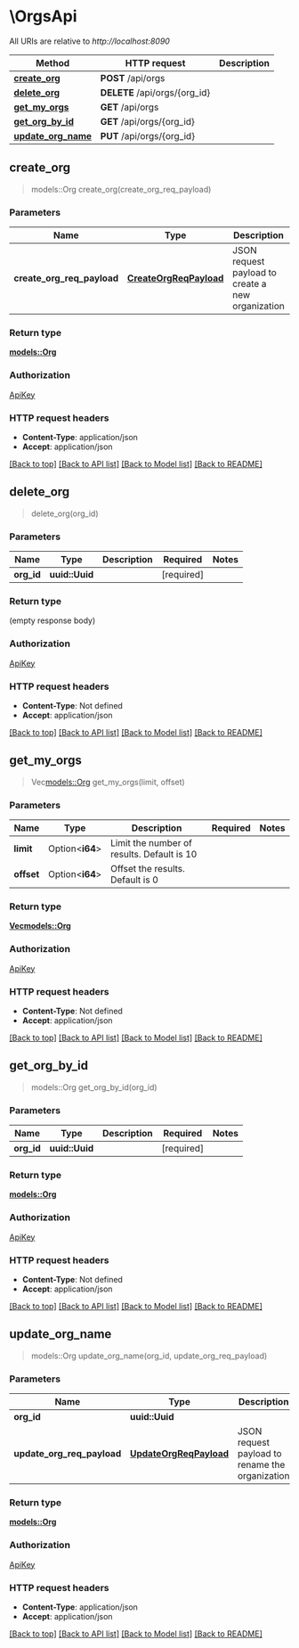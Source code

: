 # \OrgsApi

All URIs are relative to *http://localhost:8090*

Method | HTTP request | Description
------------- | ------------- | -------------
[**create_org**](OrgsApi.md#create_org) | **POST** /api/orgs | 
[**delete_org**](OrgsApi.md#delete_org) | **DELETE** /api/orgs/{org_id} | 
[**get_my_orgs**](OrgsApi.md#get_my_orgs) | **GET** /api/orgs | 
[**get_org_by_id**](OrgsApi.md#get_org_by_id) | **GET** /api/orgs/{org_id} | 
[**update_org_name**](OrgsApi.md#update_org_name) | **PUT** /api/orgs/{org_id} | 



## create_org

> models::Org create_org(create_org_req_payload)


### Parameters


Name | Type | Description  | Required | Notes
------------- | ------------- | ------------- | ------------- | -------------
**create_org_req_payload** | [**CreateOrgReqPayload**](CreateOrgReqPayload.md) | JSON request payload to create a new organization | [required] |

### Return type

[**models::Org**](Org.md)

### Authorization

[ApiKey](../README.md#ApiKey)

### HTTP request headers

- **Content-Type**: application/json
- **Accept**: application/json

[[Back to top]](#) [[Back to API list]](../README.md#documentation-for-api-endpoints) [[Back to Model list]](../README.md#documentation-for-models) [[Back to README]](../README.md)


## delete_org

> delete_org(org_id)


### Parameters


Name | Type | Description  | Required | Notes
------------- | ------------- | ------------- | ------------- | -------------
**org_id** | **uuid::Uuid** |  | [required] |

### Return type

 (empty response body)

### Authorization

[ApiKey](../README.md#ApiKey)

### HTTP request headers

- **Content-Type**: Not defined
- **Accept**: application/json

[[Back to top]](#) [[Back to API list]](../README.md#documentation-for-api-endpoints) [[Back to Model list]](../README.md#documentation-for-models) [[Back to README]](../README.md)


## get_my_orgs

> Vec<models::Org> get_my_orgs(limit, offset)


### Parameters


Name | Type | Description  | Required | Notes
------------- | ------------- | ------------- | ------------- | -------------
**limit** | Option<**i64**> | Limit the number of results. Default is 10 |  |
**offset** | Option<**i64**> | Offset the results. Default is 0 |  |

### Return type

[**Vec<models::Org>**](Org.md)

### Authorization

[ApiKey](../README.md#ApiKey)

### HTTP request headers

- **Content-Type**: Not defined
- **Accept**: application/json

[[Back to top]](#) [[Back to API list]](../README.md#documentation-for-api-endpoints) [[Back to Model list]](../README.md#documentation-for-models) [[Back to README]](../README.md)


## get_org_by_id

> models::Org get_org_by_id(org_id)


### Parameters


Name | Type | Description  | Required | Notes
------------- | ------------- | ------------- | ------------- | -------------
**org_id** | **uuid::Uuid** |  | [required] |

### Return type

[**models::Org**](Org.md)

### Authorization

[ApiKey](../README.md#ApiKey)

### HTTP request headers

- **Content-Type**: Not defined
- **Accept**: application/json

[[Back to top]](#) [[Back to API list]](../README.md#documentation-for-api-endpoints) [[Back to Model list]](../README.md#documentation-for-models) [[Back to README]](../README.md)


## update_org_name

> models::Org update_org_name(org_id, update_org_req_payload)


### Parameters


Name | Type | Description  | Required | Notes
------------- | ------------- | ------------- | ------------- | -------------
**org_id** | **uuid::Uuid** |  | [required] |
**update_org_req_payload** | [**UpdateOrgReqPayload**](UpdateOrgReqPayload.md) | JSON request payload to rename the organization | [required] |

### Return type

[**models::Org**](Org.md)

### Authorization

[ApiKey](../README.md#ApiKey)

### HTTP request headers

- **Content-Type**: application/json
- **Accept**: application/json

[[Back to top]](#) [[Back to API list]](../README.md#documentation-for-api-endpoints) [[Back to Model list]](../README.md#documentation-for-models) [[Back to README]](../README.md)

